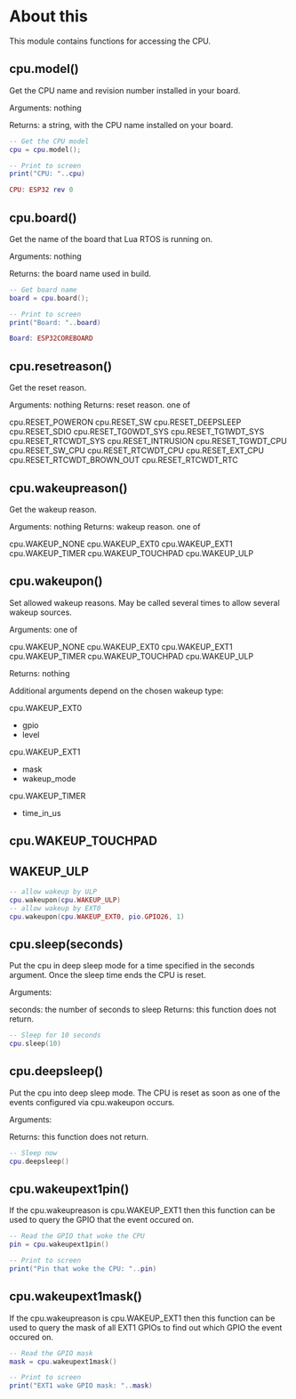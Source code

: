 # About this

This module contains functions for accessing the CPU.

## cpu.model()

Get the CPU name and revision number installed in your board.

Arguments: nothing

Returns: a string, with the CPU name installed on your board.

```lua
-- Get the CPU model
cpu = cpu.model();

-- Print to screen
print("CPU: "..cpu)
```

```lua
CPU: ESP32 rev 0
```

## cpu.board()

Get the name of the board that Lua RTOS is running on.

Arguments: nothing

Returns: the board name used in build.

```lua
-- Get board name
board = cpu.board();

-- Print to screen
print("Board: "..board)
```

```lua
Board: ESP32COREBOARD
```

## cpu.resetreason()

Get the reset reason.

Arguments: nothing
Returns: reset reason. one of

cpu.RESET_POWERON
cpu.RESET_SW
cpu.RESET_DEEPSLEEP
cpu.RESET_SDIO
cpu.RESET_TG0WDT_SYS
cpu.RESET_TG1WDT_SYS
cpu.RESET_RTCWDT_SYS
cpu.RESET_INTRUSION
cpu.RESET_TGWDT_CPU
cpu.RESET_SW_CPU
cpu.RESET_RTCWDT_CPU
cpu.RESET_EXT_CPU
cpu.RESET_RTCWDT_BROWN_OUT
cpu.RESET_RTCWDT_RTC

## cpu.wakeupreason()

Get the wakeup reason.

Arguments: nothing
Returns: wakeup reason. one of

cpu.WAKEUP_NONE
cpu.WAKEUP_EXT0
cpu.WAKEUP_EXT1
cpu.WAKEUP_TIMER
cpu.WAKEUP_TOUCHPAD
cpu.WAKEUP_ULP

## cpu.wakeupon()

Set allowed wakeup reasons. May be called several times to allow several wakeup sources.

Arguments: one of

cpu.WAKEUP_NONE
cpu.WAKEUP_EXT0
cpu.WAKEUP_EXT1
cpu.WAKEUP_TIMER
cpu.WAKEUP_TOUCHPAD
cpu.WAKEUP_ULP

Returns: nothing

Additional arguments depend on the chosen wakeup type:

cpu.WAKEUP_EXT0
* gpio
* level

cpu.WAKEUP_EXT1
* mask
* wakeup_mode

cpu.WAKEUP_TIMER
* time_in_us

cpu.WAKEUP_TOUCHPAD
-

WAKEUP_ULP
-

```lua
-- allow wakeup by ULP
cpu.wakeupon(cpu.WAKEUP_ULP)
-- allow wakeup by EXT0
cpu.wakeupon(cpu.WAKEUP_EXT0, pio.GPIO26, 1)
```

## cpu.sleep(seconds)

Put the cpu in deep sleep mode for a time specified in the seconds argument. Once the sleep time ends the CPU is reset.

Arguments:

seconds: the number of seconds to sleep
Returns: this function does not return.

```lua
-- Sleep for 10 seconds
cpu.sleep(10)
```

## cpu.deepsleep()

Put the cpu into deep sleep mode. The CPU is reset as soon as one of the events configured via cpu.wakeupon occurs.

Arguments:

Returns: this function does not return.

```lua
-- Sleep now
cpu.deepsleep()
```

## cpu.wakeupext1pin()

If the cpu.wakeupreason is cpu.WAKEUP_EXT1 then this function can be used to query the GPIO that the event occured on.

```lua
-- Read the GPIO that woke the CPU
pin = cpu.wakeupext1pin()

-- Print to screen
print("Pin that woke the CPU: "..pin)
```

## cpu.wakeupext1mask()

If the cpu.wakeupreason is cpu.WAKEUP_EXT1 then this function can be used to query the mask of all EXT1 GPIOs to find out which GPIO the event occured on.

```lua
-- Read the GPIO mask
mask = cpu.wakeupext1mask()

-- Print to screen
print("EXT1 wake GPIO mask: "..mask)
```


